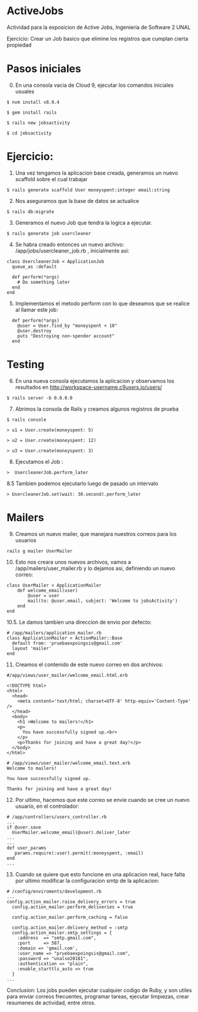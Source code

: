 # ActiveJobs
Actividad para la exposicion de Active Jobs, Ingenieria de Software 2 UNAL

Ejercicio: Crear un Job basico que elimine los registros que cumplan cierta propiedad

# Pasos iniciales

0. En una consola vacia de Cloud 9, ejecutar los comandos iniciales usuales

```
$ nvm install v8.9.4
```

```
$ gem install rails
```

```
$ rails new jobsactivity
```

```
$ cd jobsactivity
```
# Ejercicio:

1. Una vez tengamos la aplicacion base creada, generamos un nuevo scaffold sobre el cual trabajar

```
$ rails generate scaffold User moneyspent:integer email:string
```

2. Nos aseguramos que la base de datos se actualice

```
$ rails db:migrate
```

3. Generamos el nuevo Job que tendra la logica a ejecutar.

```
$ rails generate job usercleaner
```

4. Se habra creado entonces un nuevo archivo: /app/jobs/usercleaner_job.rb , inicialmente asi:

```
class UsercleanerJob < ApplicationJob
  queue_as :default

  def perform(*args)
    # Do something later
  end
end
```

5. Implementamos el metodo perform con lo que deseamos que se realice al llamar este job:

```
  def perform(*args)
    @user = User.find_by "moneyspent < 10"
    @user.destroy
    puts "Destroying non-spender account"
  end
```

# Testing

6. En una nueva consola ejecutamos la aplicacion y observamos los resultados en http://workspace-username.c9users.io/users/

```
$ rails server -b 0.0.0.0
```

7. Abrimos la consola de Rails y creamos algunos registros de prueba

```
$ rails console
```

```
> u1 = User.create(moneyspent: 5)
```

```
> u2 = User.create(moneyspent: 12)
```

```
> u3 = User.create(moneyspent: 3)
```

8. Ejecutamos el Job :

```
>  UsercleanerJob.perform_later
```

8.5 Tambien podemos ejecutarlo luego de pasado un intervalo

```
> UsercleanerJob.set(wait: 30.second).perform_later
```

# Mailers

9. Creamos un nuevo mailer, que manejara nuestros correos para los usuarios

```
rails g mailer UserMailer
```

10. Esto nos creara unos nuevos archivos, vamos a /app/mailers/user_mailer.rb y lo dejamos asi, definiendo un nuevo correo:

```
class UserMailer < ApplicationMailer
    def welcome_email(user)
        @user = user
        mail(to: @user.email, subject: 'Welcome to jobsActivity')
    end
end
```
10.5. Le damos tambien una direccion de envio por defecto: 

```
# /app/mailers/application_mailer.rb
class ApplicationMailer < ActionMailer::Base
  default from: 'pruebaexpoingsis@gmail.com'
  layout 'mailer'
end
```

11. Creamos el contenido de este nuevo correo en dos archivos:

```
#/app/views/user_mailer/welcome_email.html.erb

<!DOCTYPE html>
<html>
  <head>
    <meta content='text/html; charset=UTF-8' http-equiv='Content-Type' />
  </head>
  <body>
    <h1 >Welcome to mailers!</h1>
    <p>
      You have successfully signed up.<br>
    </p>
    <p>Thanks for joining and have a great day!</p>
  </body>
</html>
```

```
# /app/views/user_mailer/welcome_email.text.erb
Welcome to mailers!

You have successfully signed up.

Thanks for joining and have a great day!
```

12. Por ultimo, hacemos que este correo se envie cuando se cree un nuevo usuario, en el controlador:

```
# /app/controllers/users_controller.rb
...
if @user.save
  UserMailer.welcome_email(@user).deliver_later
...
...
def user_params
   params.require(:user).permit(:moneyspent, :email)
end
...
```

13. Cuando se quiere que esto funcione en una aplicacion real, hace falta por ultimo modificar la configuracion smtp de la aplicacion:

```
# /config/enviroments/development.rb
...
config.action_mailer.raise_delivery_errors = true
  config.action_mailer.perform_deliveries = true

  config.action_mailer.perform_caching = false
  
  config.action_mailer.delivery_method = :smtp
  config.action_mailer.smtp_settings = {
    :address  => "smtp.gmail.com",
    :port     => 587,
    :domain => 'gmail.com',
    :user_name => "pruebaexpoingsis@gmail.com",
    :password => "unalse20181",
    :authentication => "plain",
    :enable_starttls_auto => true
  }
...
```

Conclusion: Los jobs pueden ejecutar cualquier codigo de Ruby, y son utiles para enviar correos frecuentes, programar tareas, ejecutar limpiezas, crear resumenes de actividad, entre otros.
